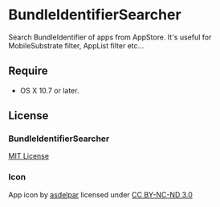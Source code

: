 # BundleIdentifierSearcher

Search BundleIdentifier of apps from AppStore. It's useful for MobileSubstrate filter, AppList filter etc...

## Require

* OS X 10.7 or later.

## License

### BundleIdentifierSearcher
[MIT License](http://opensource.org/licenses/MIT)

### Icon
App icon by [asdelpar](http://asdelpar.deviantart.com/art/App-Store-Graphite-258044649]) licensed under [CC BY-NC-ND 3.0](http://creativecommons.org/licenses/by-nc-nd/3.0/)
